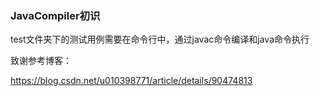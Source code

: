 ### JavaCompiler初识

test文件夹下的测试用例需要在命令行中，通过javac命令编译和java命令执行


致谢参考博客：

https://blog.csdn.net/u010398771/article/details/90474813